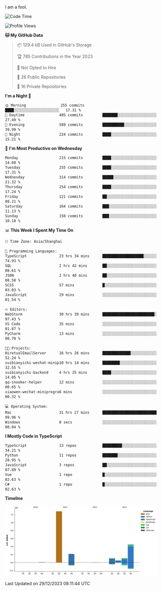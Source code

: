 I am a fool.

<!--START_SECTION:waka-->
![Code Time](http://img.shields.io/badge/Code%20Time-1%2C033%20hrs%2028%20mins-blue)

![Profile Views](http://img.shields.io/badge/Profile%20Views-1-blue)

**🐱 My GitHub Data** 

> 📦 129.4 kB Used in GitHub's Storage 
 > 
> 🏆 785 Contributions in the Year 2023
 > 
> 🚫 Not Opted to Hire
 > 
> 📜 26 Public Repositories 
 > 
> 🔑 16 Private Repositories 
 > 
**I'm a Night 🦉** 

```text
🌞 Morning                255 commits         ████░░░░░░░░░░░░░░░░░░░░░   17.31 % 
🌆 Daytime                405 commits         ███████░░░░░░░░░░░░░░░░░░   27.49 % 
🌃 Evening                589 commits         ██████████░░░░░░░░░░░░░░░   39.99 % 
🌙 Night                  224 commits         ████░░░░░░░░░░░░░░░░░░░░░   15.21 % 
```
📅 **I'm Most Productive on Wednesday** 

```text
Monday                   215 commits         ████░░░░░░░░░░░░░░░░░░░░░   14.60 % 
Tuesday                  255 commits         ████░░░░░░░░░░░░░░░░░░░░░   17.31 % 
Wednesday                314 commits         █████░░░░░░░░░░░░░░░░░░░░   21.32 % 
Thursday                 254 commits         ████░░░░░░░░░░░░░░░░░░░░░   17.24 % 
Friday                   121 commits         ██░░░░░░░░░░░░░░░░░░░░░░░   08.21 % 
Saturday                 164 commits         ███░░░░░░░░░░░░░░░░░░░░░░   11.13 % 
Sunday                   150 commits         ███░░░░░░░░░░░░░░░░░░░░░░   10.18 % 
```


📊 **This Week I Spent My Time On** 

```text
🕑︎ Time Zone: Asia/Shanghai

💬 Programming Languages: 
TypeScript               23 hrs 34 mins      ███████████████████░░░░░░   74.93 % 
SQL                      2 hrs 42 mins       ██░░░░░░░░░░░░░░░░░░░░░░░   08.61 % 
JSON                     2 hrs 40 mins       ██░░░░░░░░░░░░░░░░░░░░░░░   08.50 % 
SCSS                     57 mins             █░░░░░░░░░░░░░░░░░░░░░░░░   03.03 % 
JavaScript               29 mins             ░░░░░░░░░░░░░░░░░░░░░░░░░   01.54 % 

🔥 Editors: 
WebStorm                 30 hrs 39 mins      ████████████████████████░   97.43 % 
VS Code                  35 mins             ░░░░░░░░░░░░░░░░░░░░░░░░░   01.87 % 
PyCharm                  13 mins             ░░░░░░░░░░░░░░░░░░░░░░░░░   00.70 % 

🐱‍💻 Projects: 
HiretualEmailServer      16 hrs 26 mins      █████████████░░░░░░░░░░░░   52.24 % 
suibianyichi-wechat-minip10 hrs 14 mins      ████████░░░░░░░░░░░░░░░░░   32.55 % 
suibianyichi-backend     4 hrs 25 mins       ████░░░░░░░░░░░░░░░░░░░░░   14.05 % 
qq-snooker-helper        12 mins             ░░░░░░░░░░░░░░░░░░░░░░░░░   00.65 % 
xiaowen-wechat-miniprogra6 mins              ░░░░░░░░░░░░░░░░░░░░░░░░░   00.32 % 

💻 Operating System: 
Mac                      31 hrs 27 mins      █████████████████████████   99.96 % 
Windows                  0 secs              ░░░░░░░░░░░░░░░░░░░░░░░░░   00.04 % 
```

**I Mostly Code in TypeScript** 

```text
TypeScript               13 repos            █████████░░░░░░░░░░░░░░░░   34.21 % 
Python                   11 repos            ███████░░░░░░░░░░░░░░░░░░   28.95 % 
JavaScript               3 repos             ██░░░░░░░░░░░░░░░░░░░░░░░   07.89 % 
Vue                      1 repo              █░░░░░░░░░░░░░░░░░░░░░░░░   02.63 % 
C#                       1 repo              █░░░░░░░░░░░░░░░░░░░░░░░░   02.63 % 
```



**Timeline**

![Lines of Code chart](https://raw.githubusercontent.com/VeejaLiu/VeejaLiu/master/assets/bar_graph.png)


 Last Updated on 29/12/2023 08:11:44 UTC
<!--END_SECTION:waka-->
